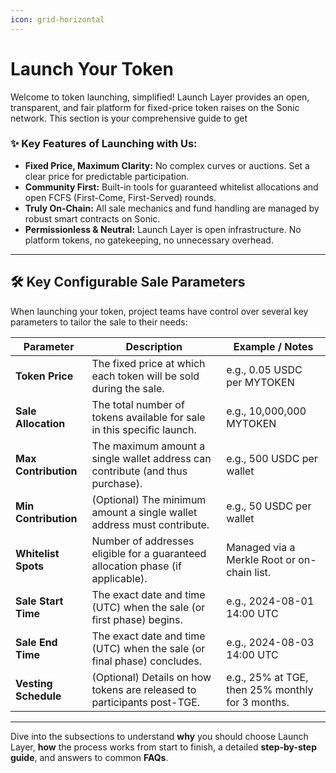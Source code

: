 ```yaml
---
icon: grid-horizontal
---
```


# Launch Your Token

Welcome to token launching, simplified! Launch Layer provides an open, transparent, and fair platform for fixed-price token raises on the Sonic network. This section is your comprehensive guide to get

### ✨ Key Features of Launching with Us:

* **Fixed Price, Maximum Clarity:** No complex curves or auctions. Set a clear price for predictable participation.
* **Community First:** Built-in tools for guaranteed whitelist allocations and open FCFS (First-Come, First-Served) rounds.
* **Truly On-Chain:** All sale mechanics and fund handling are managed by robust smart contracts on Sonic.
* **Permissionless & Neutral:** Launch Layer is open infrastructure. No platform tokens, no gatekeeping, no unnecessary overhead.

***

## 🛠️ Key Configurable Sale Parameters

When launching your token, project teams have control over several key parameters to tailor the sale to their needs:

| Parameter            | Description                                                                     | Example / Notes                                  |
| -------------------- | ------------------------------------------------------------------------------- | ------------------------------------------------ |
| **Token Price**      | The fixed price at which each token will be sold during the sale.               | e.g., 0.05 USDC per MYTOKEN                      |
| **Sale Allocation**  | The total number of tokens available for sale in this specific launch.          | e.g., 10,000,000 MYTOKEN                         |
| **Max Contribution** | The maximum amount a single wallet address can contribute (and thus purchase).  | e.g., 500 USDC per wallet                        |
| **Min Contribution** | (Optional) The minimum amount a single wallet address must contribute.          | e.g., 50 USDC per wallet                         |
| **Whitelist Spots**  | Number of addresses eligible for a guaranteed allocation phase (if applicable). | Managed via a Merkle Root or on-chain list.      |
| **Sale Start Time**  | The exact date and time (UTC) when the sale (or first phase) begins.            | e.g., 2024-08-01 14:00 UTC                       |
| **Sale End Time**    | The exact date and time (UTC) when the sale (or final phase) concludes.         | e.g., 2024-08-03 14:00 UTC                       |
| **Vesting Schedule** | (Optional) Details on how tokens are released to participants post-TGE.         | e.g., 25% at TGE, then 25% monthly for 3 months. |

***

Dive into the subsections to understand **why** you should choose Launch Layer, **how** the process works from start to finish, a detailed **step-by-step guide**, and answers to common **FAQs**.
